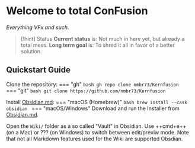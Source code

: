 
# Welcome to total ConFusion
*Everything VFx and such.*

> [!hint] Status
> **Current status** is: Not much in here yet, but already a total mess.
> **Long term goal** is: To shred it all in favor of a better solution.


## Quickstart Guide

Clone the repository:
=== "gh"
	```bash
	gh repo clone nmbr73/Kernfusion
	```
=== "git"
	```bash
	git clone https://github.com/nmbr73/Kernfusion
	```

Install [Obsidian.md](https://obsidian.md):
=== "macOS (Homebrew)"
	```bash
	brew install --cask obsidian
	```
=== "macOS/Windows"
	Download and run the Installer from [Obsidian.md](https://obsidian.md).

Open the `Wiki/` folder as a so called "Vault" in Obsidian.
Use ++cmd+e++ (on a Mac) or ??? (on Windows) to switch between edit/previw mode.
Note that not all Markdown features used for the Wiki are supported Obsdian.



<!--

# Welcome to the Kernfusion (yet not a) Wiki!

Yet nothing usable to be found here ... still nothing more than my personal notebook / scribbling pad. ...

* [[Event-Functions]]
* [[AddControlPage]]
* [[MultiButtonControl]]
* [[WebGL to DCTL|WebGL to DCTL]]

-->

